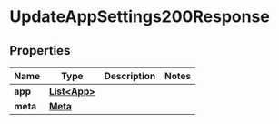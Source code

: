 

# UpdateAppSettings200Response


## Properties

| Name | Type | Description | Notes |
|------------ | ------------- | ------------- | -------------|
|**app** | [**List&lt;App&gt;**](App.md) |  |  |
|**meta** | [**Meta**](Meta.md) |  |  |



